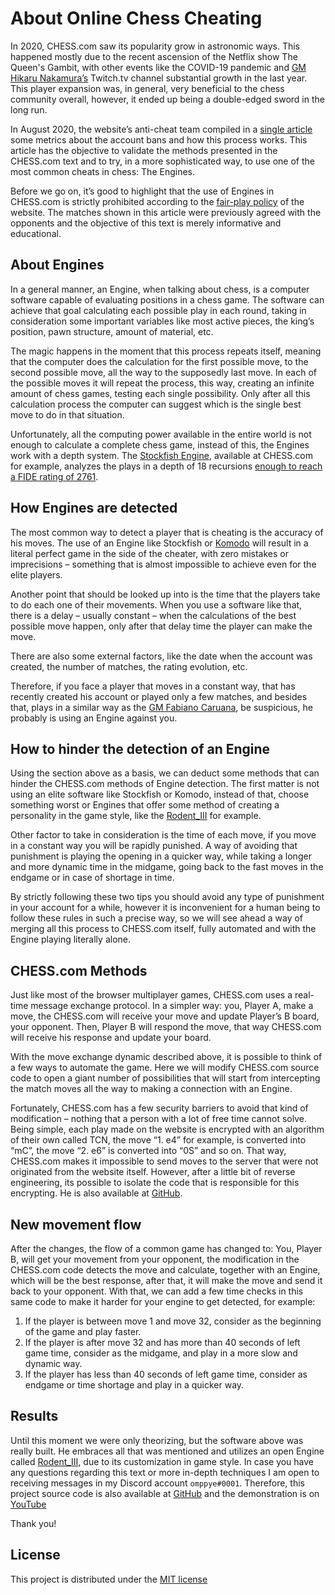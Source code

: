 # About Online Chess Cheating

In 2020, CHESS.com saw its popularity grow in astronomic ways.
This happened mostly due to the recent ascension of the Netflix show The Queen's Gambit, with other events like the COVID-19 pandemic and [GM Hikaru Nakamura’s](https://en.wikipedia.org/wiki/Hikaru_Nakamura) Twitch.tv channel substantial growth in the last year.
This player expansion was, in general, very beneficial to the chess community overall, however, it ended up being a double-edged sword in the long run.

In August 2020, the website’s anti-cheat team compiled in a [single article](https://www.chess.com/article/view/online-chess-cheating) some metrics about the account bans and how this process works.
This article has the objective to validate the methods presented in the CHESS.com text and to try, in a more sophisticated way, to use one of the most common cheats in chess: The Engines.

Before we go on, it’s good to highlight that the use of Engines in CHESS.com is strictly prohibited according to the [fair-play policy](https://support.chess.com/article/648-what-do-i-need-to-know-about-fair-play-on-chess-com) of the website.
The matches shown in this article were previously agreed with the opponents and the objective of this text is merely informative and educational.

## About Engines

In a general manner, an Engine, when talking about chess, is a computer software capable of evaluating positions in a chess game.
The software can achieve that goal calculating each possible play in each round, taking in consideration some important variables like most active pieces, the king’s position, pawn structure, amount of material, etc.

The magic happens in the moment that this process repeats itself, meaning that the computer does the calculation for the first possible move, to the second possible move, all the way to the supposedly last move.
In each of the possible moves it will repeat the process, this way, creating an infinite amount of chess games, testing each single possibility.
Only after all this calculation process the computer can suggest which is the single best move to do in that situation.

Unfortunately, all the computing power available in the entire world is not enough to calculate a complete chess game, instead of this, the Engines work with a depth system.
The [Stockfish Engine](https://stockfishchess.org/), available at CHESS.com for example, analyzes the plays in a depth of 18 recursions [enough to reach a FIDE rating of 2761](http://web.ist.utl.pt/diogo.ferreira/papers/ferreira13impact.pdf).

## How Engines are detected

The most common way to detect a player that is cheating is the accuracy of his moves.
The use of an Engine like Stockfish or [Komodo](https://komodochess.com/) will result in a literal perfect game in the side of the cheater, with zero mistakes or imprecisions – something that is almost impossible to achieve even for the elite players.

Another point that should be looked up into is the time that the players take to do each one of their movements.
When you use a software like that, there is a delay – usually constant – when the calculations of the best possible move happen, only after that delay time the player can make the move.

There are also some external factors, like the date when the account was created, the number of matches, the rating evolution, etc.

Therefore, if you face a player that moves in a constant way, that has recently created his account or played only a few matches, and besides that, plays in a similar way as the [GM Fabiano Caruana](https://en.wikipedia.org/wiki/Fabiano_Caruana), be suspicious, he probably is using an Engine against you.

## How to hinder the detection of an Engine

Using the section above as a basis, we can deduct some methods that can hinder the CHESS.com methods of Engine detection.
The first matter is not using an elite software like Stockfish or Komodo, instead of that, choose something worst or Engines that offer some method of creating a personality in the game style, like the [Rodent_III](https://github.com/nescitus/Rodent_III) for example.

Other factor to take in consideration is the time of each move, if you move in a constant way you will be rapidly punished.
A way of avoiding that punishment is playing the opening in a quicker way, while taking a longer and more dynamic time in the midgame, going back to the fast moves in the endgame or in case of shortage in time.

By strictly following these two tips you should avoid any type of punishment in your account for a while, however it is inconvenient for a human being to follow these rules in such a precise way, so we will see ahead a way of merging all this process to CHESS.com itself, fully automated and with the Engine playing literally alone.

## CHESS.com Methods

Just like most of the browser multiplayer games, CHESS.com uses a real-time message exchange protocol.
In a simpler way: you, Player A, make a move, the CHESS.com will receive your move and update Player’s B board, your opponent.
Then, Player B will respond the move, that way CHESS.com will receive his response and update your board.

With the move exchange dynamic described above, it is possible to think of a few ways to automate the game.
Here we will modify CHESS.com source code to open a giant number of possibilities that will start from intercepting the match moves all the way to making a connection with an Engine.

Fortunately, CHESS.com has a few security barriers to avoid that kind of modification – nothing that a person with a lot of free time cannot solve.
Being simple, each play made on the website is encrypted with an algorithm of their own called TCN, the move “1. e4” for example, is converted into “mC”, the move “2. e6” is converted into “0S” and so on.
That way, CHESS.com makes it impossible to send moves to the server that were not originated from the website itself.
However, after a little bit of reverse engineering, its possible to isolate the code that is responsible for this encrypting. He is also available at [GitHub](https://github.com/omppye-tech/chess-tcn).

## New movement flow

After the changes, the flow of a common game has changed to: You, Player B, will get your movement from your opponent, the modification in the CHESS.com code detects the move and calculate, together with an Engine, which will be the best response, after that, it will make the move and send it back to your opponent.
With that, we can add a few time checks in this same code to make it harder for your engine to get detected, for example:

1. If the player is between move 1 and move 32, consider as the beginning of the game and play faster.
2. If the player is after move 32 and has more than 40 seconds of left game time, consider as the midgame, and play in a more slow and dynamic way.
3. If the player has less than 40 seconds of left game time, consider as endgame or time shortage and play in a quicker way.

## Results

Until this moment we were only theorizing, but the software above was really built.
He embraces all that was mentioned and utilizes an open Engine called [Rodent_III](https://github.com/nescitus/Rodent_III), due to its customization in game style.
In case you have any questions regarding this text or more in-depth techniques I am open to receiving messages in my Discord account `omppye#0001`.
Therefore, this project source code is also available at [GitHub](https://github.com/omppye-tech/bran) and the demonstration is on [YouTube](https://www.youtube.com/watch?v=MlTHEjqT8eU)

Thank you!

## License

This project is distributed under the [MIT license](LICENSE)
